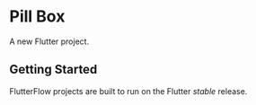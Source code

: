 # Pill Box

A new Flutter project.

## Getting Started

FlutterFlow projects are built to run on the Flutter _stable_ release.
